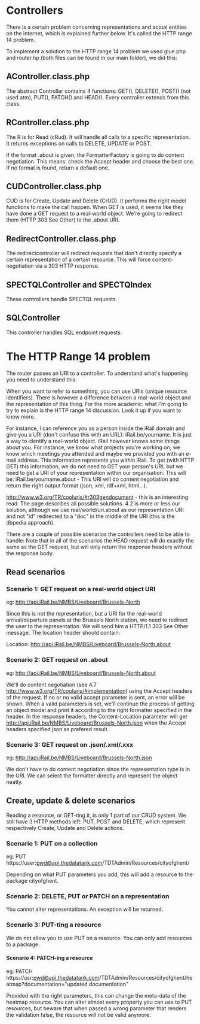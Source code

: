 # Controllers

There is a certain problem concerning representations and actual entities on the internet, which is explained further below. It's called the HTTP range 14 problem.

To implement a solution to the HTTP range 14 problem we used glue.php and router.hp (both files can be found in our main folder), we did this:

## AController.class.php

The abstract Controller contains 4 functions: GET(), DELETE(), POST() (not used atm), PUT(), PATCH() and HEAD(). Every controller extends from this class.

## RController.class.php

The R is for Read (cRud). It will handle all calls to a specific representation. It returns exceptions on calls to DELETE, UPDATE or POST.

If the format .about is given, the FormatterFactory is going to do content negotiation. This means: check the Accept header and choose the best one. If no format is found, return a default one.

## CUDController.class.php

CUD is for Create, Update and Delete (CrUD). It performs the right model functions to make the call happen. When GET is used, it seems like they have done a GET request to a real-world object. We're going to redirect them (HTTP 303 See Other) to the .about URI.

## RedirectController.class.php

The redirectcontroller will redirect requests that don't directly specify a certain representation of a certain resource. This will force content-negotiation via a 303 HTTP response.

## SPECTQLController and SPECTQIndex

These controllers handle SPECTQL requests.

## SQLController

This controller handles SQL endpoint requests.

# The HTTP Range 14 problem

The router passes an URI to a controller. To understand what's happening you need to understand this:

When you want to refer to something, you can use URIs (unique resource identifiers). There is however a difference between a real-world object and the representation of this thing. For the more academic: what I'm going to try to explain is the HTTP range 14 discussion. Look it up if you want to know more.

For instance, I can reference you as a person inside the iRail domain and give you a URI (don't confuse this with an URL): iRail.be/yourname. It is just a way to identify a real-world object. iRail however knows some things about you. For instance, we know what projects you're working on, we know which meetings you attended and maybe we provided you with an e-mail address. This information represents you within iRail. To get (with HTTP GET) this information, we do not need to GET your person's URI, but we need to get a URI of your representation within our organisation. This will be: iRail.be/yourname.about - This URI will do content negotiation and return the right output format  (json, xml, rdf+xml, html...).

http://www.w3.org/TR/cooluris/#r303gendocument - this is an interesting read. The page describes all possible solutions. 4.2 is more or less our solution, although we use real/world/uri.about as our representation URI and not "id" redirected to a "doc" in the middle of the URI (this is the dbpedia approach).

There are a couple of possible scenarios the controllers need to be able to handle:
Note that in all of the scenarios the HEAD request will do exactly the same as the GET request, but will only return the response headers without the response body.

## Read scenarios

### Scenario 1: GET request on a real-world object URI

eg: http://api.iRail.be/NMBS/Liveboard/Brussels-North

Since this is not the representation, but a URI for the real-world arrival/departure panels at the Brussels North station, we need to redirect the user to the representation. We will send him a HTTP/1.1 303 See Other message. The location header should contain:

Location: http://api.iRail.be/NMBS/Liveboard/Brussels-North.about

### Scenario 2: GET request on .about

eg: http://api.iRail.be/NMBS/Liveboard/Brussels-North.about

We'll do content negotiation (see 4.7 http://www.w3.org/TR/cooluris/#implementation) using the Accept headers of the request. If no or no valid accept parameter is sent, an error will be shown. When a valid parameters is set, we'll continue the process of getting an object model and print it according to the right formatter specified in the header. In the response headers, the Content-Location parameter will get http://api.iRail.be/NMBS/Liveboard/Brussels-North.json when the Accept headers specified json as prefered result.

### Scenario 3: GET request on .json/.xml/.xxx

eg: http://api.iRail.be/NMBS/Liveboard/Brussels-North.json

We don't have to do content negotiation since the representation type is in the URI. We can select the formatter directly and represent the object neatly.

## Create, update & delete scenarios

Reading a resource, or GET-ting it, is only 1 part of our CRUD system. We still have 3 HTTP methods left: PUT, POST and DELETE, which represent respectively Create, Update and Delete actions.

### Scenario 1: PUT on a collection

eg: PUT https://user:pwd@api.thedatatank.com/TDTAdmin/Resources/cityofghent/

Depending on what PUT parameters you add, this will add a resource to the package cityofghent.

### Scenario 2: DELETE, PUT or PATCH on a representation

You cannot alter representations. An exception will be returned.

### Scenario 3: PUT-ting a resource

We do not allow you to use PUT on a resource. You can only add resources to a package.

#### Scenario 4: PATCH-ing a resource

eg: PATCH https://usr:pwd@api.thedatatank.com/TDTAdmin/Resources/cityofghent/heatmap?documentation="updated documentation"

Provided with the right parameters, this can change the meta-data of the heatmap resource. You can alter almost every property you can use to PUT resources, but beware that when passed a wrong parameter that renders the validation false, the resource will not be valid anymore.



